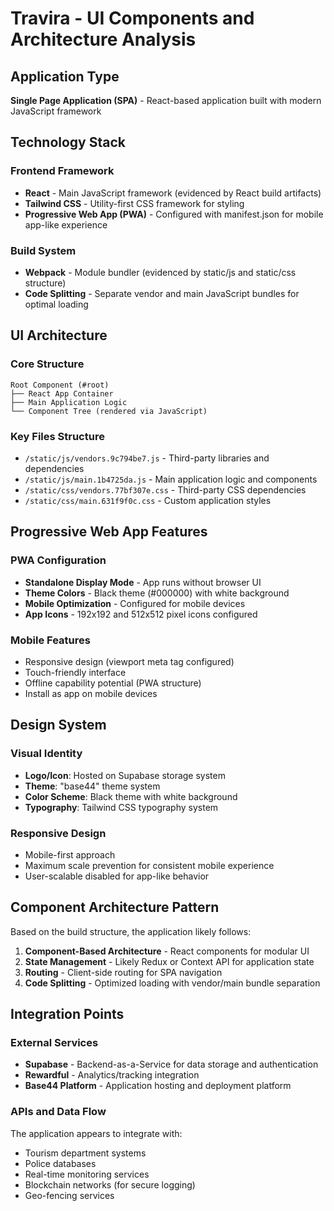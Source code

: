 # Travira - UI Components and Architecture Analysis

## Application Type
**Single Page Application (SPA)** - React-based application built with modern JavaScript framework

## Technology Stack

### Frontend Framework
- **React** - Main JavaScript framework (evidenced by React build artifacts)
- **Tailwind CSS** - Utility-first CSS framework for styling
- **Progressive Web App (PWA)** - Configured with manifest.json for mobile app-like experience

### Build System
- **Webpack** - Module bundler (evidenced by static/js and static/css structure)
- **Code Splitting** - Separate vendor and main JavaScript bundles for optimal loading

## UI Architecture

### Core Structure
```
Root Component (#root)
├── React App Container
├── Main Application Logic
└── Component Tree (rendered via JavaScript)
```

### Key Files Structure
- `/static/js/vendors.9c794be7.js` - Third-party libraries and dependencies
- `/static/js/main.1b4725da.js` - Main application logic and components
- `/static/css/vendors.77bf307e.css` - Third-party CSS dependencies
- `/static/css/main.631f9f0c.css` - Custom application styles

## Progressive Web App Features

### PWA Configuration
- **Standalone Display Mode** - App runs without browser UI
- **Theme Colors** - Black theme (#000000) with white background
- **Mobile Optimization** - Configured for mobile devices
- **App Icons** - 192x192 and 512x512 pixel icons configured

### Mobile Features
- Responsive design (viewport meta tag configured)
- Touch-friendly interface
- Offline capability potential (PWA structure)
- Install as app on mobile devices

## Design System

### Visual Identity
- **Logo/Icon**: Hosted on Supabase storage system
- **Theme**: "base44" theme system
- **Color Scheme**: Black theme with white background
- **Typography**: Tailwind CSS typography system

### Responsive Design
- Mobile-first approach
- Maximum scale prevention for consistent mobile experience
- User-scalable disabled for app-like behavior

## Component Architecture Pattern

Based on the build structure, the application likely follows:

1. **Component-Based Architecture** - React components for modular UI
2. **State Management** - Likely Redux or Context API for application state
3. **Routing** - Client-side routing for SPA navigation
4. **Code Splitting** - Optimized loading with vendor/main bundle separation

## Integration Points

### External Services
- **Supabase** - Backend-as-a-Service for data storage and authentication
- **Rewardful** - Analytics/tracking integration
- **Base44 Platform** - Application hosting and deployment platform

### APIs and Data Flow
The application appears to integrate with:
- Tourism department systems
- Police databases
- Real-time monitoring services
- Blockchain networks (for secure logging)
- Geo-fencing services
